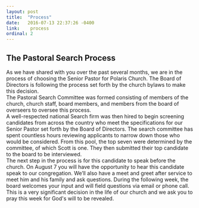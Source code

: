 ```yaml
---
layout: post
title:  "Process"
date:   2016-07-13 22:37:26 -0400
link:    process
ordinal: 2
---
```


## The Pastoral Search Process

As we have shared with you over the past several months, we are in the process of choosing the Senior Pastor for Polaris Church. The Board of Directors is following the process set forth by the church bylaws to make this decision.  
The Pastoral Search Committee was formed consisting of members of the church, church staff, board members, and members from the board of overseers to oversee this process.  
A well-respected national Search firm was then hired to begin screening candidates from across the country who meet the specifications for our Senior Pastor set forth by the Board of Directors. The search committee has spent countless hours reviewing applicants to narrow down those who would be considered. From this pool, the top seven were determined by the committee, of which Scott is one. They then submitted their top candidate to the board to be interviewed.  
The next step in the process is for this candidate to speak before the church. 
On August 7 you will have the opportunity to hear this candidate speak to our congregation. We’ll also have a meet and greet after service to meet him and his family and ask questions.  During the following week, the board welcomes your input and will field questions via email or phone call. This is a very significant decision in the life of our church and we ask you to pray this week for God's will to be revealed.  
